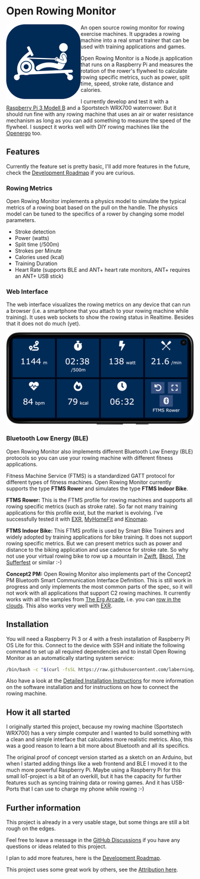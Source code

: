 # Open Rowing Monitor

<!-- markdownlint-disable-next-line no-inline-html -->
<img width="200" height="200" align="left" src="docs/img/openrowingmonitor_icon.png">

An open source rowing monitor for rowing exercise machines. It upgrades a rowing machine into a real smart trainer that can be used with training applications and games.

Open Rowing Monitor is a Node.js application that runs on a Raspberry Pi and measures the rotation of the rower's flywheel to calculate rowing specific metrics, such as power, split time, speed, stroke rate, distance and calories.

I currently develop and test it with a [Raspberry Pi 3 Modell B](https://www.raspberrypi.org/products/raspberry-pi-3-model-b/) and a Sportstech WRX700 waterrower. But it should run fine with any rowing machine that uses an air or water resistance mechanism as long as you can add something to measure the speed of the flywheel.
I suspect it works well with DIY rowing machines like the [Openergo](https://openergo.webs.com) too.

## Features

Currently the feature set is pretty basic, I'll add more features in the future, check the [Development Roadmap](docs/backlog.md) if you are curious.

### Rowing Metrics

Open Rowing Monitor implements a physics model to simulate the typical metrics of a rowing boat based on the pull on the handle. The physics model can be tuned to the specifics of a rower by changing some model parameters.

* Stroke detection
* Power (watts)
* Split time (/500m)
* Strokes per Minute
* Calories used (kcal)
* Training Duration
* Heart Rate (supports BLE and ANT+ heart rate monitors, ANT+ requires an ANT+ USB stick)

### Web Interface

The web interface visualizes the rowing metrics on any device that can run a browser (i.e. a smartphone that you attach to your rowing machine while training). It uses web sockets to show the rowing status in Realtime. Besides that it does not do much (yet).

<!-- markdownlint-disable-next-line no-inline-html -->
<img src="docs/img/openrowingmonitor_frontend.png" width="700"><br clear="left">

### Bluetooth Low Energy (BLE)

Open Rowing Monitor also implements different Bluetooth Low Energy (BLE) protocols so you can use your rowing machine with different fitness applications.

Fitness Machine Service (FTMS) is a standardized GATT protocol for different types of fitness machines. Open Rowing Monitor currently supports the type **FTMS Rower** and simulates the type **FTMS Indoor Bike**.

**FTMS Rower:** This is the FTMS profile for rowing machines and supports all rowing specific metrics (such as stroke rate). So far not many training applications for this profile exist, but the market is evolving. I've successfully tested it with [EXR](https://www.exrgame.com), [MyHomeFit](https://myhomefit.de) and [Kinomap](https://www.kinomap.com).

**FTMS Indoor Bike:** This FTMS profile is used by Smart Bike Trainers and widely adopted by training applications for bike training. It does not support rowing specific metrics. But we can present metrics such as power and distance to the biking application and use cadence for stroke rate. So why not use your virtual rowing bike to row up a mountain in [Zwift](https://www.zwift.com), [Bkool](https://www.bkool.com), [The Sufferfest](https://thesufferfest.com) or similar :-)

**Concept2 PM:** Open Rowing Monitor also implements part of the Concept2 PM Bluetooth Smart Communication Interface Definition. This is still work in progress and only implements the most common parts of the spec, so it will not work with all applications that support C2 rowing machines. It currently works with all the samples from [The Erg Arcade](https://ergarcade.com), i.e. you can [row in the clouds](https://ergarcade.github.io/mrdoob-clouds/). This also works very well with [EXR](https://www.exrgame.com).

## Installation

You will need a Raspberry Pi 3 or 4 with a fresh installation of Raspberry Pi OS Lite for this. Connect to the device with SSH and initiate the following command to set up all required dependencies and to install Open Rowing Monitor as an automatically starting system service:

```zsh
/bin/bash -c "$(curl -fsSL https://raw.githubusercontent.com/laberning/openrowingmonitor/HEAD/install/install.sh)"
```

Also have a look at the [Detailed Installation Instructions](docs/installation.md) for more information on the software installation and for instructions on how to connect the rowing machine.

## How it all started

I originally started this project, because my rowing machine (Sportstech WRX700) has a very simple computer and I wanted to build something with a clean and simple interface that calculates more realistic metrics. Also, this was a good reason to learn a bit more about Bluetooth and all its specifics.

The original proof of concept version started as a sketch on an Arduino, but when I started adding things like a web frontend and BLE I moved it to the much more powerful Raspberry Pi. Maybe using a Raspberry Pi for this small IoT-project is a bit of an overkill, but it has the capacity for further features such as syncing training data or rowing games. And it has USB-Ports that I can use to charge my phone while rowing :-)

## Further information

This project is already in a very usable stage, but some things are still a bit rough on the edges.

Feel free to leave a message in the [GitHub Discussions](https://github.com/laberning/openrowingmonitor/discussions) if you have any questions or ideas related to this project.

I plan to add more features, here is the [Development Roadmap](docs/backlog.md).

This project uses some great work by others, see the [Attribution here](docs/attribution.md).
